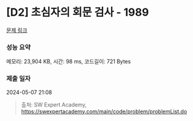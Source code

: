 # [D2] 초심자의 회문 검사 - 1989 

[문제 링크](https://swexpertacademy.com/main/code/problem/problemDetail.do?contestProbId=AV5PyTLqAf4DFAUq) 

### 성능 요약

메모리: 23,904 KB, 시간: 98 ms, 코드길이: 721 Bytes

### 제출 일자

2024-05-07 21:08



> 출처: SW Expert Academy, https://swexpertacademy.com/main/code/problem/problemList.do